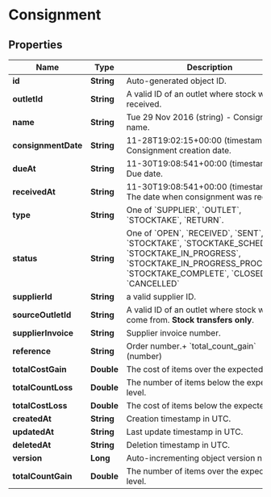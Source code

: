 
# Consignment

## Properties
Name | Type | Description | Notes
------------ | ------------- | ------------- | -------------
**id** | **String** | Auto-generated object ID. |  [optional]
**outletId** | **String** | A valid ID of an outlet where stock will be received. |  [optional]
**name** | **String** | Tue 29 Nov 2016 (string) - Consignment name. |  [optional]
**consignmentDate** | **String** | 11-28T19:02:15+00:00 (timestamp) - Consignment creation date. |  [optional]
**dueAt** | **String** | 11-30T19:08:541+00:00 (timestamp) - Due date. |  [optional]
**receivedAt** | **String** | 11-30T19:08:541+00:00 (timestamp) - The date when consignment was received. |  [optional]
**type** | **String** | One of &#x60;SUPPLIER&#x60;, &#x60;OUTLET&#x60;, &#x60;STOCKTAKE&#x60;, &#x60;RETURN&#x60;. |  [optional]
**status** | **String** | One of &#x60;OPEN&#x60;, &#x60;RECEIVED&#x60;, &#x60;SENT&#x60;, &#x60;STOCKTAKE&#x60;, &#x60;STOCKTAKE_SCHEDULED&#x60;, &#x60;STOCKTAKE_IN_PROGRESS&#x60;, &#x60;STOCKTAKE_IN_PROGRESS_PROCESSED&#x60;, &#x60;STOCKTAKE_COMPLETE&#x60;, &#x60;CLOSED&#x60;, &#x60;CANCELLED&#x60; |  [optional]
**supplierId** | **String** | a valid supplier ID. |  [optional]
**sourceOutletId** | **String** | A valid ID of an outlet where stock will come from. **Stock transfers only**. |  [optional]
**supplierInvoice** | **String** | Supplier invoice number. |  [optional]
**reference** | **String** | Order number.+ &#x60;total_count_gain&#x60; (number) |  [optional]
**totalCostGain** | **Double** | The cost of items over the expected level. |  [optional]
**totalCountLoss** | **Double** | The number of items below the expected level. |  [optional]
**totalCostLoss** | **Double** | The cost of items below the expected level. |  [optional]
**createdAt** | **String** | Creation timestamp in UTC. |  [optional]
**updatedAt** | **String** | Last update timestamp in UTC. |  [optional]
**deletedAt** | **String** | Deletion timestamp in UTC. |  [optional]
**version** | **Long** | Auto-incrementing object version number. |  [optional]
**totalCountGain** | **Double** | The number of items over the expected level. |  [optional]




